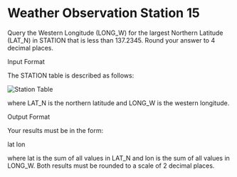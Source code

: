 # Weather Observation Station 15
Query the Western Longitude (LONG_W) for the largest Northern Latitude (LAT_N) in STATION that is less than 137.2345. Round your answer to 4 decimal places.

Input Format

The STATION table is described as follows:


![Station Table](https://s3.amazonaws.com/hr-challenge-images/9336/1449345840-5f0a551030-Station.jpg)


where LAT_N is the northern latitude and LONG_W is the western longitude.

Output Format

Your results must be in the form:
 
  lat lon

where lat is the sum of all values in LAT_N and lon is the sum of all values in LONG_W. Both results must be rounded to a scale of 2 decimal places.  